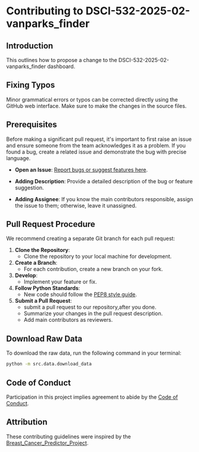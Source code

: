 # Contributing to DSCI-532-2025-02-vanparks_finder

## Introduction

This outlines how to propose a change to the DSCI-532-2025-02-vanparks_finder dashboard.

## Fixing Typos

Minor grammatical errors or typos can be corrected directly using the GitHub web interface. Make sure to make the changes in the source files.

## Prerequisites

Before making a significant pull request, it's important to first raise an issue and ensure someone from the team acknowledges it as a problem. If you found a bug, create a related issue and demonstrate the bug with precise language.

-   **Open an Issue**: [Report bugs or suggest features here](https://github.com/UBC-MDS/DSCI-532-2025-02-vanparks_finder/issues).

-   **Adding Description**: Provide a detailed description of the bug or feature suggestion.

-   **Adding Assignee**: If you know the main contributors responsible, assign the issue to them; otherwise, leave it unassigned.

## Pull Request Procedure

We recommend creating a separate Git branch for each pull request:

1.  **Clone the Repository**:
    -   Clone the repository to your local machine for development.
2.  **Create a Branch**:
    -   For each contribution, create a new branch on your fork.
3.  **Develop**:
    -   Implement your feature or fix.
4.  **Follow Python Standards**:
    -   New code should follow the [PEP8 style guide](https://www.python.org/dev/peps/pep-0008/).
5.  **Submit a Pull Request**:
    -   submit a pull request to our repository,after you done.
    -   Summarize your changes in the pull request description.
    -   Add main contributors as reviewers.

## Download Raw Data

To download the raw data, run the following command in your terminal:

``` bash
python -m src.data.download_data
```

## Code of Conduct

Participation in this project implies agreement to abide by the [Code of Conduct](https://github.com/UBC-MDS/DSCI-532-2025-02-vanparks_finder/blob/main/CODE_OF_CONDUCT.md).

## Attribution

These contributing guidelines were inspired by the [Breast_Cancer_Predictor_Project](https://github.com/ttimbers/breast_cancer_predictor).

